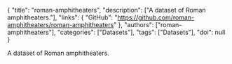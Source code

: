 {
  "title": "roman-amphitheaters",
  "description": ["A dataset of Roman amphitheaters."],
  "links": {
    "GitHub": "https://github.com/roman-amphitheaters/roman-amphitheaters"
  },
  "authors": ["roman-amphitheaters"],
  "categories": ["Datasets"],
  "tags": ["Datasets"],
  "doi": null
}

<!-- Generated by csv2md.R – do not edit by hand -->

A dataset of Roman amphitheaters.